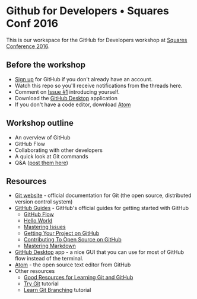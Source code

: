 # Github for Developers • Squares Conf 2016

This is our workspace for the GitHub for Developers workshop at [Squares Conference 2016](http://squaresconference.com/).

## Before the workshop
- [Sign up](https://github.com/join) for GitHub if you don't already have an account.
- Watch this repo so you'll receive notifications from the threads here.
- Comment on [Issue #1](https://github.com/jglovier/github-for-developers-squares-conf-2016/issues/1) introducing yourself.
- Download the [GitHub Desktop](https://desktop.github.com/) application
- If you don't have a code editor, download [Atom](https://atom.io/)

## Workshop outline
- An overview of GitHub
- GitHub Flow
- Collaborating with other developers
- A quick look at Git commands
- Q&A ([post them here](https://github.com/jglovier/github-for-developers-squares-conf-2016/issues/6))

## Resources
- [Git website](http://git-scm.com/) - official documentation for Git (the open source, distributed version control system)
- [GitHub Guides](https://guides.github.com/) - GitHub's official guides for getting started with GitHub
  - [GitHub Flow](https://guides.github.com/introduction/flow/)
  - [Hello World](https://guides.github.com/activities/hello-world/)
  - [Mastering Issues](https://guides.github.com/features/issues/)
  - [Getting Your Project on GitHub](https://guides.github.com/introduction/getting-your-project-on-github/)
  - [Contributing To Open Source on GitHub](https://guides.github.com/activities/contributing-to-open-source/)
  - [Mastering Markdown](https://guides.github.com/features/mastering-markdown/)
- [GitHub Desktop](http://desktop.github.com/) app - a nice GUI that you can use for most of GitHub flow instead of the terminal. 
- [Atom](https://atom.io/) - the open source text editor from GitHub
- Other resources
  - [Good Resources for Learning Git and GitHub](https://help.github.com/articles/good-resources-for-learning-git-and-github/)
  - [Try Git](http://try.github.com/) tutorial
  - [Learn Git Branching](http://pcottle.github.io/learnGitBranching/?NODEMO) tutorial
